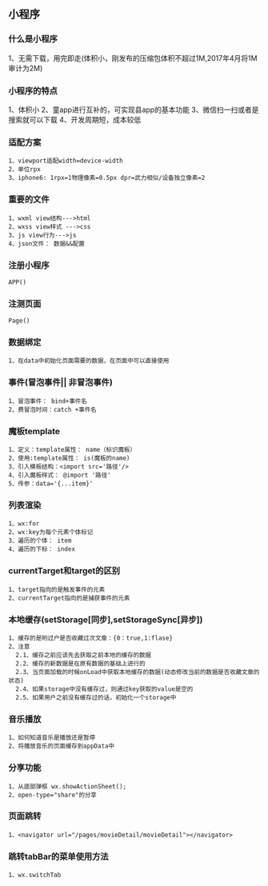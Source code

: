 ## 小程序
### 什么是小程序
  1、无需下载，用完即走(体积小，刚发布的压缩包体积不超过1M,2017年4月将1M审计为2M)
### 小程序的特点
  1、体积小
  2、童app进行互补的，可实现县app的基本功能
  3、微信扫一扫或者是搜索就可以下载
  4、开发周期短，成本较低
### 适配方案
    1、viewport适配width=device-width
    2、单位rpx
    3、iphone6: 1rpx=1物理像素=0.5px dpr=武力相似/设备独立像素=2
### 重要的文件
    1、wxml view结构--->html
    2、wxss view样式 --->css
    3、js view行为--->js
    4、json文件： 数据&&配置
### 注册小程序
    APP()
### 注测页面
    Page()
### 数据绑定
    1、在data中初始化页面需要的数据，在页面中可以直接使用
### 事件(冒泡事件|| 非冒泡事件)
    1、冒泡事件： bind+事件名
    2、费冒泡时间：catch +事件名
### 魔板template
    1、定义：template属性： name（标识魔板）
    2、使用:template属性： is(魔板的name)
    3、引入模板结构：<import src='路径'/>
    4、引入魔板样式： @import '路径'
    5、传参：data='{...item}'
### 列表渲染
    1、wx:for
    2、wx:key为每个元素个体标记
    3、遍历的个体： item
    4、遍历的下标： index
### currentTarget和target的区别
    1、target指向的是触发事件的元素
    2、currentTarget指向的是捕获事件的元素
### 本地缓存(setStorage[同步],setStorageSync[异步])
    1、缓存的是哟过户是否收藏过次文章：{0：true,1:flase}
    2、注意
      2.1、缓存之前应该先去获取之前本地的缓存的数据
      2.2、缓存的新数据是在原有数据的基础上进行的
      2.3、当页面加载的时候onLoad中获取本地缓存的数据(动态修改当前的数据是否收藏文章的状态)
      2.4、如果storage中没有缓存过，则通过key获取的value是空的
      2.5、如果用户之前没有缓存过的话，初始化一个storage中
### 音乐播放
    1、如何知道音乐是播放还是暂停
    2、将播放音乐的页面缓存到appData中
### 分享功能
    1、从底部弹框 wx.showActionSheet();
    2、open-type="share"的分享
### 页面跳转
    1、<navigator url="/pages/movieDetail/movieDetail"></navigator>
### 跳转tabBar的菜单使用方法
    1、wx.switchTab